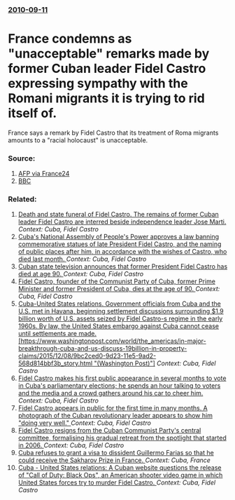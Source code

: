 ### [2010-09-11](/news/2010/09/11/index.md)

# France condemns as "unacceptable" remarks made by former Cuban leader Fidel Castro expressing sympathy with the Romani migrants it is trying to rid itself of. 

France says a remark by Fidel Castro that its treatment of Roma migrants amounts to a &quot;racial holocaust&quot; is unacceptable.


### Source:

1. [AFP via France24](http://www.france24.com/en/20100911-castro-provokes-french-anger-calling-roma-expulsions-holocaust)
2. [BBC](http://www.bbc.co.uk/news/world-europe-11271064)

### Related:

1. [Death and state funeral of Fidel Castro. The remains of former Cuban leader Fidel Castro are interred beside independence leader Jose Marti. ](/news/2016/12/4/death-and-state-funeral-of-fidel-castro-the-remains-of-former-cuban-leader-fidel-castro-are-interred-beside-independence-leader-josa-c-marta.md) _Context: Cuba, Fidel Castro_
2. [Cuba's National Assembly of People's Power approves a law banning commemorative statues of late President Fidel Castro, and the naming of public places after him, in accordance with the wishes of Castro, who died last month. ](/news/2016/12/27/cuba-s-national-assembly-of-people-s-power-approves-a-law-banning-commemorative-statues-of-late-president-fidel-castro-and-the-naming-of-pu.md) _Context: Cuba, Fidel Castro_
3. [Cuban state television announces that former President Fidel Castro has died at age 90. ](/news/2016/11/26/cuban-state-television-announces-that-former-president-fidel-castro-has-died-at-age-90.md) _Context: Cuba, Fidel Castro_
4. [Fidel Castro, founder of the Communist Party of Cuba, former Prime Minister and former President of Cuba, dies at the age of 90. ](/news/2016/11/25/fidel-castro-founder-of-the-communist-party-of-cuba-former-prime-minister-and-former-president-of-cuba-dies-at-the-age-of-90.md) _Context: Cuba, Fidel Castro_
5. [Cuba-United States relations. Government officials from Cuba and the U.S. met in Havana, beginning settlement discussions surrounding $1.9 billion worth of U.S. assets seized by Fidel Castro-s regime in the early 1960s. By law, the United States embargo against Cuba cannot cease until settlements are made. [https://www.washingtonpost.com/world/the_americas/in-major-breakthrough-cuba-and-us-discuss-19billion-in-property-claims/2015/12/08/9bc2ced0-9d23-11e5-9ad2-568d814bbf3b_story.html "(Washington Post)"]](/news/2015/12/9/cuba-united-states-relations-government-officials-from-cuba-and-the-u-s-met-in-havana-beginning-settlement-discussions-surrounding-1-9.md) _Context: Cuba, Fidel Castro_
6. [Fidel Castro makes his first public appearance in several months to vote in Cuba's parliamentary elections; he spends an hour talking to voters and the media and a crowd gathers around his car to cheer him. ](/news/2013/02/4/fidel-castro-makes-his-first-public-appearance-in-several-months-to-vote-in-cuba-s-parliamentary-elections-he-spends-an-hour-talking-to-vot.md) _Context: Cuba, Fidel Castro_
7. [Fidel Castro appears in public for the first time in many months. A photograph of the Cuban revolutionary leader appears to show him "doing very well." ](/news/2012/10/21/fidel-castro-appears-in-public-for-the-first-time-in-many-months-a-photograph-of-the-cuban-revolutionary-leader-appears-to-show-him-doing.md) _Context: Cuba, Fidel Castro_
8. [Fidel Castro resigns from the Cuban Communist Party's central committee, formalising his gradual retreat from the spotlight that started in 2006. ](/news/2011/04/19/fidel-castro-resigns-from-the-cuban-communist-party-s-central-committee-formalising-his-gradual-retreat-from-the-spotlight-that-started-in.md) _Context: Cuba, Fidel Castro_
9. [Cuba refuses to grant a visa to dissident Guillermo Farias so that he could receive the Sakharov Prize in France. ](/news/2010/12/15/cuba-refuses-to-grant-a-visa-to-dissident-guillermo-farinas-so-that-he-could-receive-the-sakharov-prize-in-france.md) _Context: Cuba, France_
10. [Cuba - United States relations: A Cuban website questions the release of "Call of Duty: Black Ops", an American shooter video game in which United States forces try to murder Fidel Castro. ](/news/2010/11/11/cuba-united-states-relations-a-cuban-website-questions-the-release-of-call-of-duty-black-ops-an-american-shooter-video-game-in-whic.md) _Context: Cuba, Fidel Castro_

